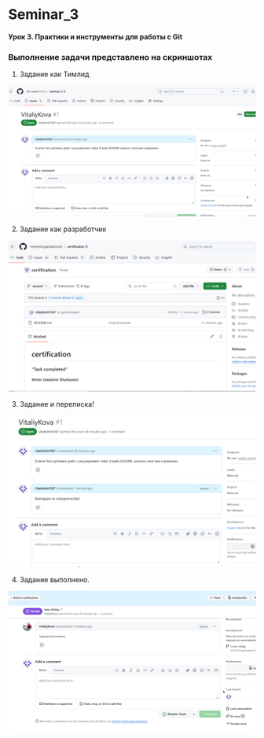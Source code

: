 # Seminar_3
#### Урок 3. Практики и инструменты для работы с Git

### Выполнение задачи представлено на скриншотах

1. Задание как Тимлид

![Задание Тимлид](./img/Поставленная%20задача%20как%20Тимлид!.png)

2. Задание как разработчик

![Задание](./img/Выполнение%20заданной%20задачи%20-%20разработчик!.png)

3. Задание и переписка!

![Общение](./img/Задание%20и%20переписка!.png)

4. Задание выполнено.

![Завершение](./img/Задача%20выполнена!.png)

